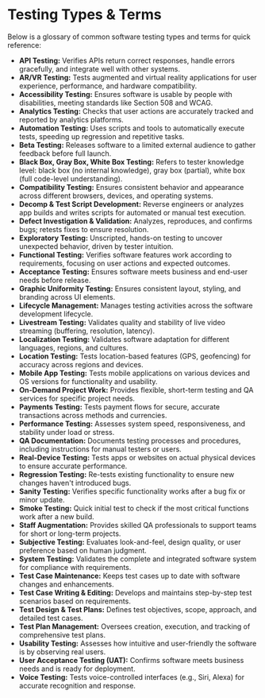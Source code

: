 # Testing Types & Terms

Below is a glossary of common software testing types and terms for quick reference:

- **API Testing:** Verifies APIs return correct responses, handle errors gracefully, and integrate well with other systems.
- **AR/VR Testing:** Tests augmented and virtual reality applications for user experience, performance, and hardware compatibility.
- **Accessibility Testing:** Ensures software is usable by people with disabilities, meeting standards like Section 508 and WCAG.
- **Analytics Testing:** Checks that user actions are accurately tracked and reported by analytics platforms.
- **Automation Testing:** Uses scripts and tools to automatically execute tests, speeding up regression and repetitive tasks.
- **Beta Testing:** Releases software to a limited external audience to gather feedback before full launch.
- **Black Box, Gray Box, White Box Testing:** Refers to tester knowledge level: black box (no internal knowledge), gray box (partial), white box (full code-level understanding).
- **Compatibility Testing:** Ensures consistent behavior and appearance across different browsers, devices, and operating systems.
- **Decomp & Test Script Development:** Reverse engineers or analyzes app builds and writes scripts for automated or manual test execution.
- **Defect Investigation & Validation:** Analyzes, reproduces, and confirms bugs; retests fixes to ensure resolution.
- **Exploratory Testing:** Unscripted, hands-on testing to uncover unexpected behavior, driven by tester intuition.
- **Functional Testing:** Verifies software features work according to requirements, focusing on user actions and expected outcomes.
- **Acceptance Testing:** Ensures software meets business and end-user needs before release.
- **Graphic Uniformity Testing:** Ensures consistent layout, styling, and branding across UI elements.
- **Lifecycle Management:** Manages testing activities across the software development lifecycle.
- **Livestream Testing:** Validates quality and stability of live video streaming (buffering, resolution, latency).
- **Localization Testing:** Validates software adaptation for different languages, regions, and cultures.
- **Location Testing:** Tests location-based features (GPS, geofencing) for accuracy across regions and devices.
- **Mobile App Testing:** Tests mobile applications on various devices and OS versions for functionality and usability.
- **On-Demand Project Work:** Provides flexible, short-term testing and QA services for specific project needs.
- **Payments Testing:** Tests payment flows for secure, accurate transactions across methods and currencies.
- **Performance Testing:** Assesses system speed, responsiveness, and stability under load or stress.
- **QA Documentation:** Documents testing processes and procedures, including instructions for manual testers or users.
- **Real-Device Testing:** Tests apps or websites on actual physical devices to ensure accurate performance.
- **Regression Testing:** Re-tests existing functionality to ensure new changes haven't introduced bugs.
- **Sanity Testing:** Verifies specific functionality works after a bug fix or minor update.
- **Smoke Testing:** Quick initial test to check if the most critical functions work after a new build.
- **Staff Augmentation:** Provides skilled QA professionals to support teams for short or long-term projects.
- **Subjective Testing:** Evaluates look-and-feel, design quality, or user preference based on human judgment.
- **System Testing:** Validates the complete and integrated software system for compliance with requirements.
- **Test Case Maintenance:** Keeps test cases up to date with software changes and enhancements.
- **Test Case Writing & Editing:** Develops and maintains step-by-step test scenarios based on requirements.
- **Test Design & Test Plans:** Defines test objectives, scope, approach, and detailed test cases.
- **Test Plan Management:** Oversees creation, execution, and tracking of comprehensive test plans.
- **Usability Testing:** Assesses how intuitive and user-friendly the software is by observing real users.
- **User Acceptance Testing (UAT):** Confirms software meets business needs and is ready for deployment.
- **Voice Testing:** Tests voice-controlled interfaces (e.g., Siri, Alexa) for accurate recognition and response.

